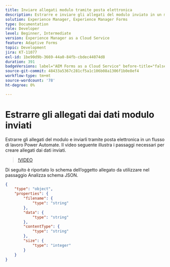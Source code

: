 ```yaml
---
title: Inviare allegati modulo tramite posta elettronica
description: Estrarre e inviare gli allegati del modulo inviato in un messaggio di posta elettronica utilizzando il flusso di lavoro Power Automate
solution: Experience Manager, Experience Manager Forms
type: Documentation
role: Developer
level: Beginner, Intermediate
version: Experience Manager as a Cloud Service
feature: Adaptive Forms
topic: Development
jira: KT-11077
exl-id: 1be90d9b-3669-44a0-84fb-cbdec44074d8
duration: 391
badgeVersions: label="AEM Forms as a Cloud Service" before-title="false"
source-git-commit: 48433a5367c281cf5a1c106b08a1306f1b0e8ef4
workflow-type: tm+mt
source-wordcount: '78'
ht-degree: 0%

---
```


# Estrarre gli allegati dai dati modulo inviati

Estrarre gli allegati del modulo e inviarli tramite posta elettronica in un flusso di lavoro Power Automate.
Il video seguente illustra i passaggi necessari per creare allegati dai dati inviati.
>[!VIDEO](https://video.tv.adobe.com/v/3413029?quality=12&learn=on&captions=ita)

Di seguito è riportato lo schema dell’oggetto allegato da utilizzare nel passaggio Analizza schema JSON.

```json
{
    "type": "object",
    "properties": {
        "filename": {
            "type": "string"
        },
        "data": {
            "type": "string"
        },
        "contentType": {
            "type": "string"
        },
        "size": {
            "type": "integer"
        }
    }
}
```
